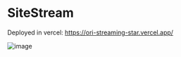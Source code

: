 # SiteStream
Deployed in vercel: https://ori-streaming-star.vercel.app/



![image](https://github.com/aritrichatterjee9/SiteStream/assets/73156770/7f70cacb-1f99-4751-98ad-c19ad1e45084)
